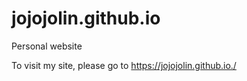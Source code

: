 # jojojolin.github.io
Personal website

To visit my site, please go to https://jojojolin.github.io./
